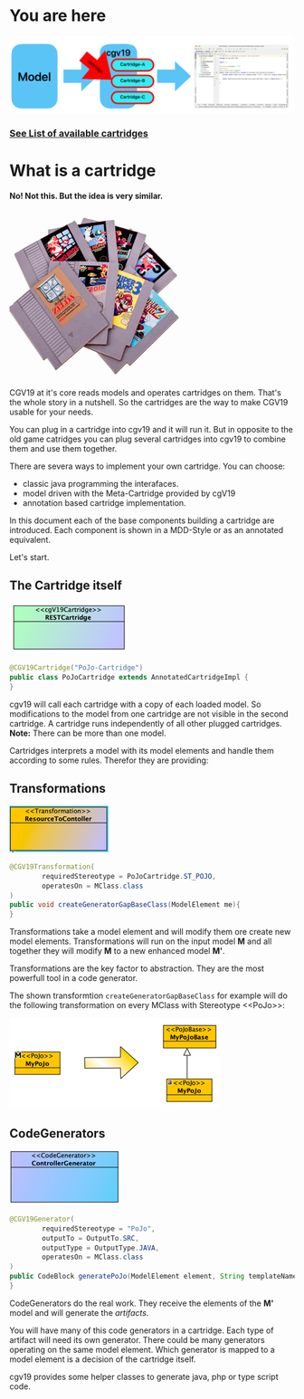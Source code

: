 # You are here

![cartridge-you-are-here.png](doc/images/cartridge-you-are-here.png)

### [See List of available cartridges](doc/Cartridges-Overview.md)

# What is a cartridge
__No! Not this. But the idea is very similar.__

![cartridge-retro.png](doc/images/cartridge-retro.png)

CGV19 at it's core reads models and operates cartridges on them. That's the whole
story in a nutshell. So the cartridges are the way to make CGV19 usable for your 
needs. 

You can plug in a cartridge into cgv19 and it will run it. But in opposite to
the old game catridges you can plug several cartridges into cgv19 to combine
them and use them together.

There are severa ways to implement your own cartridge. You can choose:
* classic java programming the interafaces.
* model driven with the Meta-Cartridge provided by cgV19
* annotation based cartridge implementation. 

In this document each of the base components building a cartridge are introduced. Each
component is shown in a MDD-Style or as an annotated equivalent.

Let's start.

## The Cartridge itself

![cartridge-model.png](doc/images/cartridge-model.png)

```java
@CGV19Cartridge("PoJo-Cartridge")
public class PoJoCartridge extends AnnotatedCartridgeImpl {
}
```

cgv19 will call each cartridge with a copy of each loaded model. So
modifications to the model from one cartridge are not visible in the 
second cartridge. A cartridge runs independently of all other plugged 
cartridges. __Note:__ There can be more than one model.

Cartridges interprets a model with its model elements and handle them
according to some rules. Therefor they are providing:

## Transformations
![transformation-model.png](doc/images/transformation-model.png)

```java
@CGV19Transformation(
        requiredStereotype = PoJoCartridge.ST_POJO,
        operatesOn = MClass.class
)
public void createGeneratorGapBaseClass(ModelElement me){
}
```

Transformations take a model element and will modify them ore create new 
model elements. Transformations will run on the input model __M__ and all together
they will modify __M__ to a new enhanced model __M'__.

Transformations are the key factor to abstraction. They are the most powerfull
tool in a code generator.

The shown transformtion `createGeneratorGapBaseClass` for example will do the 
following transformation on every MClass with Stereotype &lt;&lt;PoJo&gt;&gt;:

![generatorGapTransformation.png](doc/images/generatorGapTransformation.png)

## CodeGenerators
![controller-model.png](doc/images/controller-model.png)

```java
@CGV19Generator(
        requiredStereotype = "PoJo",
        outputTo = OutputTo.SRC,
        outputType = OutputType.JAVA,
        operatesOn = MClass.class
)
public CodeBlock generatePoJo(ModelElement element, String templateName) {
}
```
CodeGenerators do the real work. They receive the elements of the __M'__ model
and will generate the _artifacts_.

You will have many of this code generators in a cartridge. Each type of artifact
will need its own generator. There could be many generators operating on the
same model element. Which generator is mapped to a model element is a decision 
of the cartridge itself.

cgv19 provides some helper classes to generate java, php or type script code.
